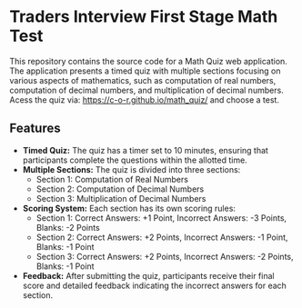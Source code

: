 

# Traders Interview First Stage Math Test

This repository contains the source code for a Math Quiz web application. The application presents a timed quiz with multiple sections focusing on various aspects of mathematics, such as computation of real numbers, computation of decimal numbers, and multiplication of decimal numbers. Acess the quiz via:  https://c-o-r.github.io/math_quiz/ and choose a test.

## Features

- **Timed Quiz:** The quiz has a timer set to 10 minutes, ensuring that participants complete the questions within the allotted time.
- **Multiple Sections:** The quiz is divided into three sections:
  - Section 1: Computation of Real Numbers
  - Section 2: Computation of Decimal Numbers
  - Section 3: Multiplication of Decimal Numbers
- **Scoring System:** Each section has its own scoring rules:
  - Section 1: Correct Answers: +1 Point, Incorrect Answers: -3 Points, Blanks: -2 Points
  - Section 2: Correct Answers: +2 Points, Incorrect Answers: -1 Point, Blanks: -1 Point
  - Section 3: Correct Answers: +2 Points, Incorrect Answers: -2 Points, Blanks: -1 Point
- **Feedback:** After submitting the quiz, participants receive their final score and detailed feedback indicating the incorrect answers for each section.
